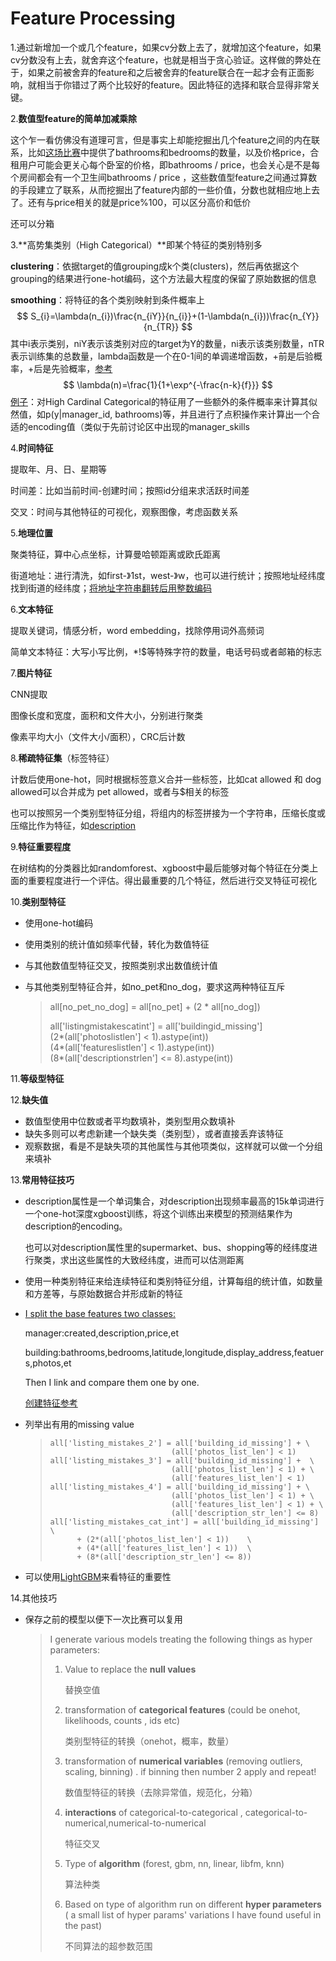 # Feature Processing

1.通过新增加一个或几个feature，如果cv分数上去了，就增加这个feature，如果cv分数没有上去，就舍弃这个feature，也就是相当于贪心验证。这样做的弊处在于，如果之前被舍弃的feature和之后被舍弃的feature联合在一起才会有正面影响，就相当于你错过了两个比较好的feature。因此特征的选择和联合显得非常关键。

2.**数值型feature的简单加减乘除**

这个乍一看仿佛没有道理可言，但是事实上却能挖掘出几个feature之间的内在联系，比如[这场比赛](https://www.kaggle.com/c/two-sigma-connect-rental-listing-inquiries/discussion/32146)中提供了bathrooms和bedrooms的数量，以及价格price，合租用户可能会更关心每个卧室的价格，即bathrooms / price，也会关心是不是每个房间都会有一个卫生间bathrooms / price ，这些数值型feature之间通过算数的手段建立了联系，从而挖掘出了feature内部的一些价值，分数也就相应地上去了。还有与price相关的就是price%100，可以区分高价和低价

还可以分箱

3.**高势集类别（High Categorical）**即某个特征的类别特别多

**clustering**：依据target的值grouping成k个类(clusters)，然后再依据这个grouping的结果进行one-hot编码，这个方法最大程度的保留了原始数据的信息

**smoothing**：将特征的各个类别映射到条件概率上
$$
S_{i}=\lambda(n_{i})\frac{n_{iY}}{n_{i}}+(1-\lambda(n_{i}))\frac{n_{Y}}{n_{TR}}
$$
其中i表示类别，niY表示该类别对应的target为Y的数量，ni表示该类别数量，nTR表示训练集的总数量，lambda函数是一个在0-1间的单调递增函数，+前是后验概率，+后是先验概率，[参考](https://www.cnblogs.com/bjwu/p/9087071.html)
$$
\lambda(n)=\frac{1}{1+\exp^{-\frac{n-k}{f}}}
$$
[例子](https://www.kaggle.com/c/two-sigma-connect-rental-listing-inquiries/discussion/32148)：对High Cardinal Categorical的特征用了一些额外的条件概率来计算其似然值，如p(y|manager_id, bathrooms)等，并且进行了点积操作来计算出一个合适的encoding值（类似于先前讨论区中出现的manager_skills

4.**时间特征**

提取年、月、日、星期等

时间差：比如当前时间-创建时间；按照id分组来求活跃时间差

交叉：时间与其他特征的可视化，观察图像，考虑函数关系

5.**地理位置**

聚类特征，算中心点坐标，计算曼哈顿距离或欧氏距离

街道地址：进行清洗，如first-》1st，west-》w，也可以进行统计；按照地址经纬度找到街道的经纬度；[将地址字符串翻转后用整数编码](https://www.kaggle.com/c/two-sigma-connect-rental-listing-inquiries/discussion/32146)

6.**文本特征**

提取关键词，情感分析，word embedding，找除停用词外高频词

简单文本特征：大写小写比例，*!$等特殊字符的数量，电话号码或者邮箱的标志

7.**图片特征**

CNN提取

图像长度和宽度，面积和文件大小，分别进行聚类

像素平均大小（文件大小/面积），CRC后计数

8.**稀疏特征集**（标签特征）

计数后使用one-hot，同时根据标签意义合并一些标签，比如cat allowed 和 dog allowed可以合并成为 pet allowed，或者与$相关的标签

也可以按照另一个类别型特征分组，将组内的标签拼接为一个字符串，压缩长度或压缩比作为特征，如[description](https://www.kaggle.com/c/two-sigma-connect-rental-listing-inquiries/discussion/32146)

9.**特征重要程度**

在树结构的分类器比如randomforest、xgboost中最后能够对每个特征在分类上面的重要程度进行一个评估。得出最重要的几个特征，然后进行交叉特征可视化

10.**类别型特征**

* 使用one-hot编码

* 使用类别的统计值如频率代替，转化为数值特征

* 与其他数值型特征交叉，按照类别求出数值统计值

* 与其他类别型特征合并，如no_pet和no_dog，要求这两种特征互斥

  > all[no_pet_no_dog] = all[no_pet] + (2 * all[no_dog])
  >
  > all['listingmistakescatint'] = all['buildingid_missing'] \
  > (2\*(all['photoslistlen'] < 1).astype(int)) \
  > (4\*(all['featureslistlen'] < 1).astype(int)) \
  > (8*(all['descriptionstrlen'] <= 8).astype(int))

11.**等级型特征**

12.**缺失值**

* 数值型使用中位数或者平均数填补，类别型用众数填补
* 缺失多则可以考虑新建一个缺失类（类别型），或者直接丢弃该特征
* 观察数据，看是不是缺失项的其他属性与其他项类似，这样就可以做一个分组来填补

13.**常用特征技巧**

* description属性是一个单词集合，对description出现频率最高的15k单词进行一个one-hot深度xgboost训练，将这个训练出来模型的预测结果作为description的encoding。

  也可以对description属性里的supermarket、bus、shopping等的经纬度进行聚类，求出这些属性的大致经纬度，进而可以估测距离

* 使用一种类别特征来给连续特征和类别特征分组，计算每组的统计值，如数量和方差等，与原始数据合并形成新的特征

* [I split the base features two classes:](https://www.kaggle.com/c/two-sigma-connect-rental-listing-inquiries/discussion/32163)

  manager:created,description,price,et

  building:bathrooms,bedrooms,latitude,longitude,display_address,featuers,photos,et

  Then I link and compare them one by one.
  
  [创建特征参考](https://github.com/plantsgo/Rental-Listing-Inquiries)
  
* 列举出有用的missing value

  > ```
  > all['listing_mistakes_2'] = all['building_id_missing'] + \
  >                            (all['photos_list_len'] < 1)
  > all['listing_mistakes_3'] = all['building_id_missing'] +  \
  >                            (all['photos_list_len'] < 1) + \
  >                            (all['features_list_len'] < 1)
  > all['listing_mistakes_4'] = all['building_id_missing'] + \
  >                            (all['photos_list_len'] < 1) + \
  >                            (all['features_list_len'] < 1) + \
  >                            (all['description_str_len'] <= 8)
  > all['listing_mistakes_cat_int'] = all['building_id_missing'] \
  >       + (2*(all['photos_list_len'] < 1))    \
  >       + (4*(all['features_list_len'] < 1))  \
  >       + (8*(all['description_str_len'] <= 8))
  > ```

* 可以使用[LightGBM](https://www.kaggle.com/c/two-sigma-connect-rental-listing-inquiries/discussion/32146)来看特征的重要性

14.其他技巧

* 保存之前的模型以便下一次比赛可以复用

  > I generate various models treating the following things as hyper parameters:
  >
  > 1. Value to replace the **null values**
  >
  >    替换空值
  >
  > 2. transformation of **categorical features** (could be onehot, likelihoods, counts , ids etc)
  >
  >    类别型特征的转换（onehot，概率，数量）
  >
  > 3. transformation of **numerical variables** (removing outliers, scaling, binning) . if binning then number 2 apply and repeat!
  >
  >    数值型特征的转换（去除异常值，规范化，分箱）
  >
  > 4. **interactions** of categorical-to-categorical , categorical-to-numerical,numerical-to-numerical
  >
  >    特征交叉
  >
  > 5. Type of **algorithm** (forest, gbm, nn, linear, libfm, knn)
  >
  >    算法种类
  >
  > 6. Based on type of algorithm run on different **hyper parameters** ( a small list of hyper params' variations I have found useful in the past)
  >
  >    不同算法的超参数范围